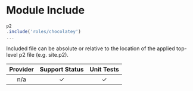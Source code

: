 # Module Include

```javascript
p2
.include('roles/chocolatey')
...
```

Included file can be absolute or relative to the location of the applied top-level p2 file (e.g. site.p2).

| Provider   | Support Status | Unit Tests |
|:----------:|:--------------:|:----------:|
| n/a        | &#x2713;       | &#x2713;   |
